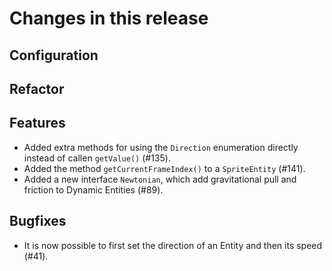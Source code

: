 # Changes in this release

## Configuration

## Refactor

## Features

- Added extra methods for using the `Direction` enumeration directly instead of callen `getValue()` (#135).
- Added the method `getCurrentFrameIndex()` to a `SpriteEntity` (#141).
- Added a new interface `Newtonian`, which add gravitational pull and friction to Dynamic Entities (#89).

## Bugfixes

- It is now possible to first set the direction of an Entity and then its speed (#41).
